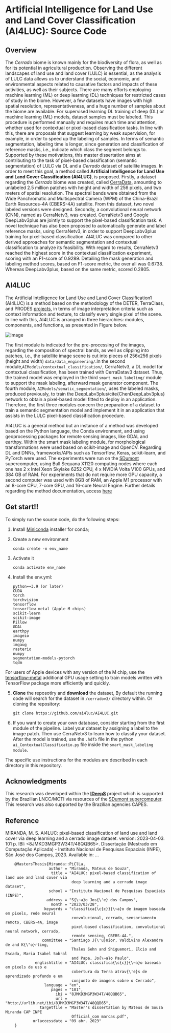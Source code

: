 # Artificial Intelligence for Land Use and Land Cover Classification (AI4LUC): Source Code

## Overview
The <i>Cerrado</i> biome is known mainly for the biodiversity of flora, as well as for its potential in agricultural production. Observing the different landscapes of land use and land cover (LULC) is essential, as the analysis of LULC data allows us to understand the social, economic, and environmental aspects related to causative factors and impacts of these activities, as well as their subjects. There are many efforts employing machine learning (ML) or deep learning (DL) techniques for restricted cases of study in the biome. However, a few datasets have images with high spatial resolution, representativeness, and a huge number of samples about the biome are available. For supervised learning DL training of deep (DL) or machine learning (ML) models, dataset samples must be labeled. This procedure is performed manually and requires much time and attention, whether used for contextual or pixel-based classification tasks. In line with this, there are proposals that suggest learning by weak supervision, for example, in order to speed up the labeling of samples. In terms of semantic segmentation, labeling time is longer, since generation and classification of reference masks, i.e., indicate which class the segment belongs to. Supported by these motivations, this master dissertation aims at contributing to the task of pixel-based classification (semantic segmentation) of LULC via DL and a <i>Cerrado</i> dataset of satellite images. In order to meet this goal, a method called <b>Artificial Intelligence for Land Use and Land Cover Classification (AI4LUC)</b>, is proposed. Firstly, a dataset regarding the <i>Cerrado</i> biome was created, called [CerraData](https://www.kaggle.com/datasets/cerranet/cerradata-version3), amounting to unlabeled 2.5 million patches with height and width of 256 pixels, and two meters of spatial resolution. The spectral bands were obtained from the Wide Panchromatic and Multispectral Camera (WPM) of the China-Brazil Earth Resources-4A (CBERS-4A) satellite. From this dataset, two novel labeled versions were designed. Secondly, a convolutional neural network (CNN), named as CerraNetv3, was created. CerraNetv3 and Google DeepLabv3plus are jointly to support the pixel-based classification task. A novel technique has also been proposed to automatically generate and label reference masks, using CerraNetv3, in order to support DeepLabv3plus training for pixel-based classification. AI4LUC was compared to other derived approaches for semantic segmentation and contextual classification to analyze its feasibility. With regard to results, CerraNetv3 reached the highest score in the contextual classification experiment, scoring with an F1-score of 0.9289. Detailing the mask generation and labeling method scores, based on F1-score metric, the over all was 0.6738. Whereas DeepLabv3plus, based on the same metric, scored 0.2805.

## AI4LUC
The Artificial Intelligence for Land Use and Land Cover Classification1 (AI4LUC) is a method based on the methodology of the DETER, TerraClass, and PRODES [projects](https://www.terraclass.gov.br/geoportal-cerrado/), in terms of image interpretation criteria such as context information and texture, to classify every single pixel of the scene. In line with this, AI4LUC is arranged in three hierarchies: modules, components, and functions, as presented in Figure below.

![image](set_page/img/pipeline.jpeg)

The first module is indicated for the pre-processing of the images, regarding the composition of spectral bands, as well as clipping into patches, i.e., the satellite image scene is cut into pieces of 256x256 pixels (height and width) `data/data_engineering/`.In the second module,`AIModels/contextual_classification/`, CerraNetv3, a DL model for contextual classification, has been trained with CerraDatav3 dataset. Thus, the trained model was employed in the third `smart_mask_labeling/` module to support the mask labeling, afterward mask generator component. The fourth module, `AIModels/sematic_segmentation/`, uses the labeled masks, produced previously, to train the DeepLabv3plus\cite{ChenDeepLabv3plus} network to obtain a pixel-based model fitted to deploy in an application.  Therefore, the first three modules concern the preparation of a dataset to train a semantic segmentation model and implement it in an application that assists in the LULC pixel-based classification procedure.

AI4LUC is a general method but an instance of a method was developed based on the Python language, the Conda environment, and using geoprocessing packages for remote sensing images, like GDAL and earthpy. Within the smart mask labeling module, for morphological transformations were used based on scikit-image and OpenCV. Regarding DL and DNNs, frameworks/APIs such as Tensorflow, Keras, scikit-learn, and PyTorch were used. The experiments were run on the [SDumont](https://sdumont.lncc.br/) supercomputer, using Bull Sequana X1120 computing nodes where each one has 2 x Intel Xeon Skylake 6252 CPU, 4 x NVIDIA Volta V100 GPUs, and 384 GB of RAM. For experiments that do not require more GPU capacity, a second computer was used with 8GB of RAM, an Apple M1 processor with an 8-core CPU, 7-core GPU, and 16-core Neural Engine. Further details regarding the method documentation, access [here](https://drive.google.com/file/d/1ez-55LoOPiyaCJdD-LrTJ2-UNBuEPODW/view?usp=share_link)


## Get start!!

To simply run the source code, do the following steps:

1. Install [Miniconda](https://docs.conda.io/en/latest/miniconda.html) installer for conda;
2. Create a new environment
    ```
    conda create -n env_name
    ```
3. Activate it
    ```
    conda activate env_name
    ```

4. Install the env.yml: 
    
    ```
    python==3.9 (or later)
    CUDA
    torch
    torchvision
    tensorflow
    tensorflow-metal (Apple M chips)
    scikit-learn
    scikit-image
    Pillow
    GDAL
    earthpy
    imageio
    numpy
    imgaug
    rasterio
    numpy
    segmentation-models-pytorch
    tqdm
    ```
For users of Apple devices with any version of the M chip, use the [tensorflow-metal](https://developer.apple.com/metal/tensorflow-plugin/) additional GPU usage setting to train models written with TensorFlow package more efficiently and quickly.

5. **Clone** the reposotiry and **download** the dataset, By default the running code will search for the dataset in `/cerradov3/` directory within. Or cloning the repository:
    ```
    git clone https://github.com/ai4luc/AI4LUC.git
    ```

7. If you want to create your own database, consider starting from the first module of the pipeline. Label your dataset by assigning a label to the image patch. Then use CerraNetv3 to learn how to classify your dataset. After the model is trained, use the `.hdf5` file in the python `ai_ContextualClassificatio.py` file inside the `smart_mask_labeling module`.

The specific use instructions for the modules are described in each directory in this repository. 

## Acknowledgments

This research was developed within the [**IDeepS**](https://github.com/vsantjr/IDeepS) project which is supported by the Brazilian LNCC/MCTI via resources of the [SDumont supercomputer](http://sdumont.lncc.br). This research was also supported by the Brazilian agencies CAPES. 

## Reference
MIRANDA, M. S. AI4LUC: pixel-based classification of land use and land cover via deep learning and a cerrado image dataset. version: 2023-04-03. 101 p. IBI: <8JMKD3MGP3W34T/48QQB65>. Dissertação (Mestrado em Computação Aplicada) - Instituto Nacional de Pesquisas Espaciais (INPE), São José dos Campos, 2023. Available in: ...

```
    @MastersThesis{Miranda::PiClLa,
                   author = "Miranda, Mateus de Souza",
                    title = "AI4LUC: pixel-based classification of land use and land cover via 
                             deep learning and a cerrado image dataset",
                   school = "Instituto Nacional de Pesquisas Espaciais (INPE)",
                  address = "S{\~a}o Jos{\'e} dos Campos",
                    month = "2023/03/28",
                 keywords = "classifica{\c{c}}{\~a}o de imagem baseada em pixels, rede neural 
                             convolucional, cerrado, sensoriamento remoto, CBERS-4A, image 
                             pixel-based classification, convolutional neural network, cerrado, 
                             remote sensing, CBERS-4A.",
                committee = "Santiago J{\'u}nior, Valdivino Alexandre de and K{\"o}rting, 
                             Thales Sehn and Shiguemori, Elcio and Escada, Maria Isabel Sobral 
                             and Papa, Jo{\~a}o Paulo",
             englishtitle = "AI4LUC: classifica{\c{c}}{\~a}o baseada em pixels de uso e 
                             cobertura da Terra atrav{\'e}s de aprendizado profundo e um 
                             conjunto de imagens sobre o Cerrado",
                 language = "en",
                    pages = "101",
                      ibi = "8JMKD3MGP3W34T/48QQB65",
                      url = "http://urlib.net/ibi/8JMKD3MGP3W34T/48QQB65",
               targetfile = "Master's dissertation by Mateus de Souza Miranda CAP INPE 
                             Official_com marcas.pdf",
            urlaccessdate = "09 abr. 2023"
    }
```
